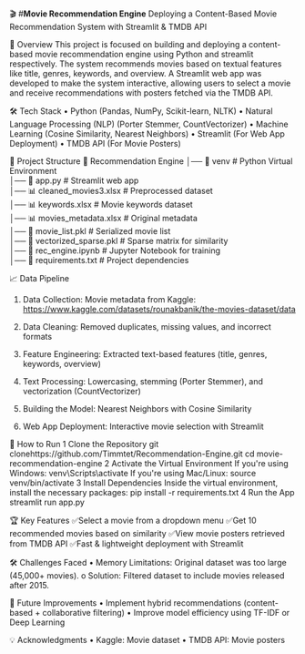 🎬  #**Movie Recommendation Engine**
Deploying a Content-Based Movie Recommendation System with Streamlit & TMDB API

📌 Overview
This project is focused on building and deploying a content-based movie recommendation engine using Python and streamlit respectively. The system recommends movies based on textual features like title, genres, keywords, and overview. A Streamlit web app was developed to make the system interactive, allowing users to select a movie and receive recommendations with posters fetched via the TMDB API.

🛠 Tech Stack
•	Python (Pandas, NumPy, Scikit-learn, NLTK)
•	Natural Language Processing (NLP) (Porter Stemmer, CountVectorizer)
•	Machine Learning (Cosine Similarity, Nearest Neighbors)
•	Streamlit (For Web App Deployment)
•	TMDB API (For Movie Posters)

📂 Project Structure
📂 Recommendation Engine
│── 📁 venv                      # Python Virtual Environment  
│── 📜 app.py                    # Streamlit web app  
│── 📊 cleaned_movies3.xlsx       # Preprocessed dataset  
│── 📊 keywords.xlsx              # Movie keywords dataset  
│── 📊 movies_metadata.xlsx       # Original metadata  
│── 📜 movie_list.pkl             # Serialized movie list  
│── 📜 vectorized_sparse.pkl      # Sparse matrix for similarity  
│── 📜 rec_engine.ipynb           # Jupyter Notebook for training  
│── 📜 requirements.txt           # Project dependencies  


📈 Data Pipeline
1.	Data Collection: Movie metadata from Kaggle: https://www.kaggle.com/datasets/rounakbanik/the-movies-dataset/data

2.	Data Cleaning: Removed duplicates, missing values, and incorrect formats
3.	Feature Engineering: Extracted text-based features (title, genres, keywords, overview)
4.	Text Processing: Lowercasing, stemming (Porter Stemmer), and vectorization (CountVectorizer)
5.	Building the Model: Nearest Neighbors with Cosine Similarity
6.	Web App Deployment: Interactive movie selection with Streamlit

🚀 How to Run
1️ Clone the Repository
git clonehttps://github.com/Timmtet/Recommendation-Engine.git
cd movie-recommendation-engine
2️ Activate the Virtual Environment
If you're using Windows:
venv\Scripts\activate
If you're using Mac/Linux:
source venv/bin/activate
3️  Install Dependencies
Inside the virtual environment, install the necessary packages:
pip install -r requirements.txt
4️ Run the App
streamlit run app.py

🏆 Key Features
✅Select a movie from a dropdown menu
✅Get 10 recommended movies based on similarity
✅View movie posters retrieved from TMDB API
✅Fast & lightweight deployment with Streamlit

🛠 Challenges Faced
•	Memory Limitations: Original dataset was too large (45,000+ movies). 
o	Solution: Filtered dataset to include movies released after 2015.

🎯 Future Improvements
•	Implement hybrid recommendations (content-based + collaborative filtering)
•	Improve model efficiency using TF-IDF or Deep Learning

💡 Acknowledgments
•	Kaggle: Movie dataset
•	TMDB API: Movie posters
